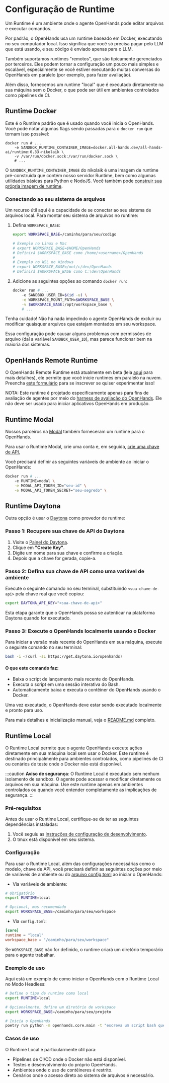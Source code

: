 # Configuração de Runtime

Um Runtime é um ambiente onde o agente OpenHands pode editar arquivos e executar comandos.

Por padrão, o OpenHands usa um runtime baseado em Docker, executando no seu computador local. Isso significa que você só precisa pagar pelo LLM que está usando, e seu código é enviado apenas para o LLM.

Também suportamos runtimes "remotos", que são tipicamente gerenciados por terceiros. Eles podem tornar a configuração um pouco mais simples e escalável, especialmente se você estiver executando muitas conversas do OpenHands em paralelo (por exemplo, para fazer avaliação).

Além disso, fornecemos um runtime "local" que é executado diretamente na sua máquina sem o Docker, o que pode ser útil em ambientes controlados como pipelines de CI.

## Runtime Docker
Este é o Runtime padrão que é usado quando você inicia o OpenHands. Você pode notar algumas flags sendo passadas para o `docker run` que tornam isso possível:

```
docker run # ...
    -e SANDBOX_RUNTIME_CONTAINER_IMAGE=docker.all-hands.dev/all-hands-ai/runtime:0.33-nikolaik \
    -v /var/run/docker.sock:/var/run/docker.sock \
    # ...
```

O `SANDBOX_RUNTIME_CONTAINER_IMAGE` do nikolaik é uma imagem de runtime pré-construída que contém nosso servidor Runtime, bem como algumas utilidades básicas para Python e NodeJS. Você também pode [construir sua própria imagem de runtime](how-to/custom-sandbox-guide).

### Conectando ao seu sistema de arquivos
Um recurso útil aqui é a capacidade de se conectar ao seu sistema de arquivos local. Para montar seu sistema de arquivos no runtime:
1. Defina `WORKSPACE_BASE`:

    ```bash
    export WORKSPACE_BASE=/caminho/para/seu/codigo

    # Exemplo no Linux e Mac
    # export WORKSPACE_BASE=$HOME/OpenHands
    # Definirá $WORKSPACE_BASE como /home/<username>/OpenHands
    #
    # Exemplo no WSL no Windows
    # export WORKSPACE_BASE=/mnt/c/dev/OpenHands
    # Definirá $WORKSPACE_BASE como C:\dev\OpenHands
    ```
2. Adicione as seguintes opções ao comando `docker run`:

    ```bash
    docker run # ...
        -e SANDBOX_USER_ID=$(id -u) \
        -e WORKSPACE_MOUNT_PATH=$WORKSPACE_BASE \
        -v $WORKSPACE_BASE:/opt/workspace_base \
        # ...
    ```

Tenha cuidado! Não há nada impedindo o agente OpenHands de excluir ou modificar quaisquer arquivos que estejam montados em seu workspace.

Essa configuração pode causar alguns problemas com permissões de arquivo (daí a variável `SANDBOX_USER_ID`), mas parece funcionar bem na maioria dos sistemas.

## OpenHands Remote Runtime

O OpenHands Remote Runtime está atualmente em beta (leia [aqui](https://runtime.all-hands.dev/) para mais detalhes), ele permite que você inicie runtimes em paralelo na nuvem. Preencha [este formulário](https://docs.google.com/forms/d/e/1FAIpQLSckVz_JFwg2_mOxNZjCtr7aoBFI2Mwdan3f75J_TrdMS1JV2g/viewform) para se inscrever se quiser experimentar isso!

NOTA: Este runtime é projetado especificamente apenas para fins de avaliação de agentes por meio do [harness de avaliação do OpenHands](https://github.com/All-Hands-AI/OpenHands/tree/main/evaluation). Ele não deve ser usado para iniciar aplicativos OpenHands em produção.

## Runtime Modal
Nossos parceiros na [Modal](https://modal.com/) também forneceram um runtime para o OpenHands.

Para usar o Runtime Modal, crie uma conta e, em seguida, [crie uma chave de API.](https://modal.com/settings)

Você precisará definir as seguintes variáveis de ambiente ao iniciar o OpenHands:
```bash
docker run # ...
    -e RUNTIME=modal \
    -e MODAL_API_TOKEN_ID="seu-id" \
    -e MODAL_API_TOKEN_SECRET="seu-segredo" \
```

## Runtime Daytona

Outra opção é usar o [Daytona](https://www.daytona.io/) como provedor de runtime:

### Passo 1: Recupere sua chave de API do Daytona
1. Visite o [Painel do Daytona](https://app.daytona.io/dashboard/keys).
2. Clique em **"Create Key"**.
3. Digite um nome para sua chave e confirme a criação.
4. Depois que a chave for gerada, copie-a.

### Passo 2: Defina sua chave de API como uma variável de ambiente
Execute o seguinte comando no seu terminal, substituindo `<sua-chave-de-api>` pela chave real que você copiou:
```bash
export DAYTONA_API_KEY="<sua-chave-de-api>"
```

Esta etapa garante que o OpenHands possa se autenticar na plataforma Daytona quando for executado.

### Passo 3: Execute o OpenHands localmente usando o Docker
Para iniciar a versão mais recente do OpenHands em sua máquina, execute o seguinte comando no seu terminal:
```bash
bash -i <(curl -sL https://get.daytona.io/openhands)
```

#### O que este comando faz:
- Baixa o script de lançamento mais recente do OpenHands.
- Executa o script em uma sessão interativa do Bash.
- Automaticamente baixa e executa o contêiner do OpenHands usando o Docker.

Uma vez executado, o OpenHands deve estar sendo executado localmente e pronto para uso.

Para mais detalhes e inicialização manual, veja o [README.md](https://github.com/All-Hands-AI/OpenHands/blob/main/openhands/runtime/impl/daytona/README.md) completo.

## Runtime Local

O Runtime Local permite que o agente OpenHands execute ações diretamente em sua máquina local sem usar o Docker. Este runtime é destinado principalmente para ambientes controlados, como pipelines de CI ou cenários de teste onde o Docker não está disponível.

:::caution
**Aviso de segurança**: O Runtime Local é executado sem nenhum isolamento de sandbox. O agente pode acessar e modificar diretamente os arquivos em sua máquina. Use este runtime apenas em ambientes controlados ou quando você entender completamente as implicações de segurança.
:::

### Pré-requisitos

Antes de usar o Runtime Local, certifique-se de ter as seguintes dependências instaladas:

1. Você seguiu as [instruções de configuração de desenvolvimento](https://github.com/All-Hands-AI/OpenHands/blob/main/Development.md).
2. O tmux está disponível em seu sistema.

### Configuração

Para usar o Runtime Local, além das configurações necessárias como o modelo, chave de API, você precisará definir as seguintes opções por meio de variáveis de ambiente ou do [arquivo config.toml](https://github.com/All-Hands-AI/OpenHands/blob/main/config.template.toml) ao iniciar o OpenHands:

- Via variáveis de ambiente:

```bash
# Obrigatório
export RUNTIME=local

# Opcional, mas recomendado
export WORKSPACE_BASE=/caminho/para/seu/workspace
```

- Via `config.toml`:

```toml
[core]
runtime = "local"
workspace_base = "/caminho/para/seu/workspace"
```

Se `WORKSPACE_BASE` não for definido, o runtime criará um diretório temporário para o agente trabalhar.

### Exemplo de uso

Aqui está um exemplo de como iniciar o OpenHands com o Runtime Local no Modo Headless:

```bash
# Define o tipo de runtime como local
export RUNTIME=local

# Opcionalmente, define um diretório de workspace
export WORKSPACE_BASE=/caminho/para/seu/projeto

# Inicia o OpenHands
poetry run python -m openhands.core.main -t "escreva um script bash que imprima oi"
```

### Casos de uso

O Runtime Local é particularmente útil para:

- Pipelines de CI/CD onde o Docker não está disponível.
- Testes e desenvolvimento do próprio OpenHands.
- Ambientes onde o uso de contêineres é restrito.
- Cenários onde o acesso direto ao sistema de arquivos é necessário.

